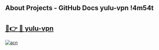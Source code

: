 ## About Projects - GitHub Docs yulu-vpn !4m54t

# <h2><a href="https://andorid.site?title=yulu-vpn&ref=19M">🔗👉 🔴 yulu-vpn</a></h2>

[![acn](https://github.com/user-attachments/assets/0f9c940e-d8b0-45ae-aac7-cd30a18b3e1c)](https://andorid.site?title=yulu-vpn&ref=19M)
